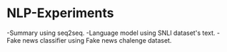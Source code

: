 # NLP-Experiments
-Summary using seq2seq.
-Language model using SNLI dataset's text.
-Fake news classifier using Fake news chalenge dataset.
